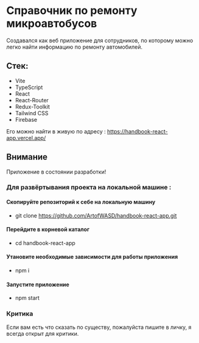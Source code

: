 # Справочник по ремонту микроавтобусов
Создавался как веб приложение для сотрудников, по которому можно легко найти информацию по ремонту автомобилей.
## Стек:
- Vite
- TypeScript
- React
- React-Router
- Redux-Toolkit
- Tailwind CSS
- Firebase

Его можно найти в живую по адресу : https://handbook-react-app.vercel.app/

## Внимание

Приложение в состоянии разработки!

### Для развёртывания проекта на локальной машине :

#### Скопируйте репозиторий к себе на локальную машину <br>
- git clone https://github.com/ArtofWASD/handbook-react-app.git

#### Перейдите в корневой каталог
- cd handbook-react-app

#### Утановите необходимые зависимости для работы приложения
- npm i

#### Запустите приложение
- npm start

### Критика

Если вам есть что сказать по существу, пожалуйста пишите в личку, я всегда открыт для критики.
